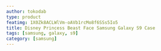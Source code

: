 ```yaml
---
author: tokodab
type: product
featimg: 1X0Zk8ACLWlVm-oAVb1rcMo8f6SSs5Io5
title: Disney Princess Beast Face Samsung Galaxy S9 Case
tags: [samsung, galaxy, s9]
category: [samsung]
---
```

